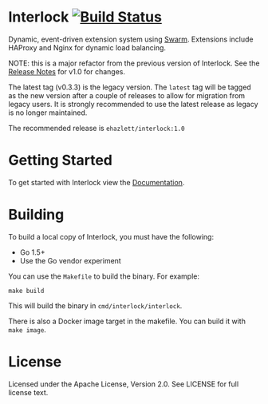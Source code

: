 # Interlock [![Build Status](https://travis-ci.org/ehazlett/interlock.svg?branch=master)](https://travis-ci.org/ehazlett/interlock)
Dynamic, event-driven extension system using [Swarm](https://github.com/docker/swarm).  Extensions include HAProxy and Nginx for dynamic load balancing.

NOTE: this is a major refactor from the previous version of Interlock.  See the
[Release Notes](https://github.com/ehazlett/interlock/releases/tag/v1.0.0) for v1.0 for changes.

The latest tag (v0.3.3) is the legacy version.  The `latest` tag will be
tagged as the new version after a couple of releases to allow for migration
from legacy users.  It is strongly recommended to use the latest release 
as legacy is no longer maintained.

The recommended release is `ehazlett/interlock:1.0`

# Getting Started
To get started with Interlock view the [Documentation](docs).

# Building
To build a local copy of Interlock, you must have the following:

- Go 1.5+
- Use the Go vendor experiment

You can use the `Makefile` to build the binary.  For example:

`make build`

This will build the binary in `cmd/interlock/interlock`.

There is also a Docker image target in the makefile.  You can build it with
`make image`.

# License
Licensed under the Apache License, Version 2.0. See LICENSE for full license text.
